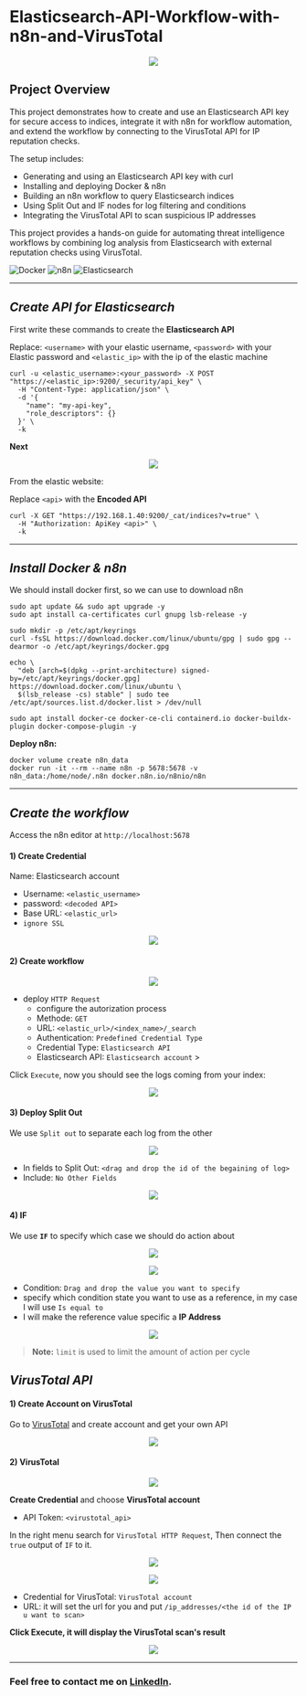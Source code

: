 # Elasticsearch-API-Workflow-with-n8n-and-VirusTotal

<p align ="center">
    <img src= "/projects/SOAR/screenshots/n8n-elk.svg"
</p>

 
## Project Overview
This project demonstrates how to create and use an Elasticsearch API key for secure access to indices, integrate it with n8n for workflow automation, and extend the workflow by connecting to the VirusTotal API for IP reputation checks.

The setup includes:

- Generating and using an Elasticsearch API key with curl
- Installing and deploying Docker & n8n
- Building an n8n workflow to query Elasticsearch indices
- Using Split Out and IF nodes for log filtering and conditions
- Integrating the VirusTotal API to scan suspicious IP addresses

This project provides a hands-on guide for automating threat intelligence workflows by combining log analysis from Elasticsearch with external reputation checks using VirusTotal.

![Docker](https://img.shields.io/badge/Docker-Ready-blue)
![n8n](https://img.shields.io/badge/n8n-Workflow-orange)
![Elasticsearch](https://img.shields.io/badge/Elasticsearch-API-yellow)

----

## ***Create API for Elasticsearch***
First write these commands to create the **Elasticsearch API** 

Replace: `<username>` with your elastic username, `<password>` with your Elastic password and `<elastic_ip>` with the ip of the elastic machine

```shell
curl -u <elastic_username>:<your_password> -X POST "https://<elastic_ip>:9200/_security/api_key" \
  -H "Content-Type: application/json" \
  -d '{
    "name": "my-api-key",
    "role_descriptors": {}
  }' \
  -k
```

**Next** 

<p align ="center">
    <img src= "/projects/SOAR/screenshots/elk_api_off.png"
</p>

From the elastic website:

Replace `<api>` with the **Encoded API**

```shell
curl -X GET "https://192.168.1.40:9200/_cat/indices?v=true" \
  -H "Authorization: ApiKey <api>" \
  -k
```

---
## ***Install Docker & n8n***
We should install docker first, so we can use to download n8n

```shell
sudo apt update && sudo apt upgrade -y
sudo apt install ca-certificates curl gnupg lsb-release -y

sudo mkdir -p /etc/apt/keyrings
curl -fsSL https://download.docker.com/linux/ubuntu/gpg | sudo gpg --dearmor -o /etc/apt/keyrings/docker.gpg

echo \
  "deb [arch=$(dpkg --print-architecture) signed-by=/etc/apt/keyrings/docker.gpg] https://download.docker.com/linux/ubuntu \
  $(lsb_release -cs) stable" | sudo tee /etc/apt/sources.list.d/docker.list > /dev/null

sudo apt install docker-ce docker-ce-cli containerd.io docker-buildx-plugin docker-compose-plugin -y

```

**Deploy n8n:**

```shell
docker volume create n8n_data
docker run -it --rm --name n8n -p 5678:5678 -v n8n_data:/home/node/.n8n docker.n8n.io/n8nio/n8n
```

----
## ***Create the workflow***
Access the n8n editor at `http://localhost:5678`
	
#### 1) Create Credential
Name: Elasticsearch account
- Username: `<elastic_username>`
- password: `<decoded API>`
- Base URL: `<elastic_url>`
- `ignore SSL `

<p align ="center">
    <img src= "/projects/SOAR/screenshots/create_credintials.png"
</p>

#### 2) Create workflow

<p align ="center">
    <img src= "/projects/SOAR/screenshots/create_workflow.png"
</p>


- deploy `HTTP Request`
	- configure the autorization process
	- Methode: `GET`
	- URL: `<elastic_url>/<index_name>/_search`
	- Authentication: `Predefined Credential Type`
	- Credential Type: `Elasticsearch API`
	- Elasticsearch API: `Elasticsearch account` >

Click `Execute`, now you should see the logs coming from your index:

<p align ="center">
<img src= "/projects/SOAR/screenshots/get_index.png"
</p>

#### 3) Deploy Split Out
We use `Split out` to separate each log from the other

<p align ="center">
    <img src= "/projects/SOAR/screenshots/dia.png"
</p>
	
- In fields to Split Out: `<drag and drop the id of the begaining of log>`
- Include: `No Other Fields` 

<p align ="center">
    <img src= "/projects/SOAR/screenshots/split.png"
</p>

#### 4) IF
We use **`IF`** to specify which case we should do action about

<p align ="center">
    <img src= "/projects/SOAR/screenshots/dia.png"
</p>
	
<p align ="center">
    <img src= "/projects/SOAR/screenshots/if.png"
</p>

- Condition: `Drag and drop the value you want to specify`
- specify which condition state you want to use as a reference, in my case I will use `Is equal to` 
- I will make the reference value specific a **IP Address** 

<p align ="center">
    <img src= "/projects/SOAR/screenshots/dia.png"
</p>

>**Note:** `limit` is used to limit the amount of action per cycle




## ***VirusTotal API***
#### 1) Create Account on VirusTotal
Go to [VirusTotal](https://www.virustotal.com/gui/join-us) and create account and get your own API 

<p align ="center">
    <img src= "/projects/SOAR/screenshots/virustotal_acc_api.png"
</p>

#### 2) VirusTotal

<p align ="center">
    <img src= "/projects/SOAR/screenshots/virustotal_acc.png"
</p>
	
**Create Credential** and choose **VirusTotal account**
- API Token: `<virustotal_api>`

In the right menu search for `VirusTotal HTTP Request`, Then connect the `true` output of `IF` to it.

<p align ="center">
    <img src= "/projects/SOAR/screenshots/dia.png"
</p>

<p align ="center">
    <img src= "/projects/SOAR/screenshots/vt_conf.png"
</p>

- Credential for VirusTotal: `VirusTotal account`
- URL: it will set the url for you and put `/ip_addresses/<the id of the IP u want to scan>`

**Click Execute, it will display the VirusTotal scan's result**

<p align ="center">
    <img src= "/projects/SOAR/screenshots/final_w.png"
</p>

---

### **Feel free to contact me on** **[LinkedIn](https://www.linkedin.com/in/saeed-elfiky-61188b24b/)**.
